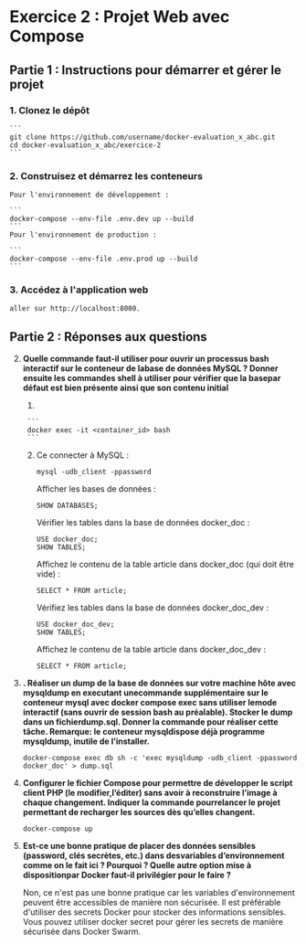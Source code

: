 # Exercice 2 : Projet Web avec Compose

## Partie 1 : Instructions pour démarrer et gérer le projet

### 1. Clonez le dépôt

    ```
    git clone https://github.com/username/docker-evaluation_x_abc.git
    cd docker-evaluation_x_abc/exercice-2
    ```
### 2. Construisez et démarrez les conteneurs

    Pour l'environnement de développement :
    
    ```
    docker-compose --env-file .env.dev up --build
    ```
    Pour l'environnement de production :

    ```
    docker-compose --env-file .env.prod up --build
    ```
    
### 3. Accédez à l'application web

    aller sur http://localhost:8000.

## Partie 2 : Réponses aux questions

2. **Quelle commande faut-il utiliser pour ouvrir un processus bash interactif sur le conteneur de labase de données MySQL ? Donner ensuite les commandes shell à utiliser pour vérifier que la basepar défaut est bien présente ainsi que son contenu initial**

    1. 

        ```
        docker exec -it <container_id> bash
        ```

    2. 
        Ce connecter à MySQL :

        ```
        mysql -udb_client -ppassword
        ```

        Afficher les bases de données :

        ```
        SHOW DATABASES;
        ```
        Vérifier les tables dans la base de données docker_doc :

        ```
        USE docker_doc;
        SHOW TABLES;
        ```
    
        Affichez le contenu de la table article dans docker_doc (qui doit être vide) :

        ```
        SELECT * FROM article;
        ```
    
        Vérifiez les tables dans la base de données docker_doc_dev :

        ``` 
        USE docker_doc_dev;
        SHOW TABLES;
        ```
        Affichez le contenu de la table article dans docker_doc_dev :

        ```
        SELECT * FROM article;
        ```

3. **. Réaliser un dump de la base de données sur votre machine hôte avec mysqldump en executant unecommande supplémentaire sur le conteneur mysql avec docker compose exec sans utiliser lemode interactif (sans ouvrir de session bash au préalable). Stocker le dump dans un fichierdump.sql. Donner la commande pour réaliser cette tâche. Remarque: le conteneur mysqldispose déjà programme mysqldump, inutile de l’installer.**


    ```
    docker-compose exec db sh -c 'exec mysqldump -udb_client -ppassword docker_doc' > dump.sql
    ```

6. **Configurer le fichier Compose pour permettre de développer le script client PHP (le modifier,l’éditer) sans avoir à reconstruire l’image à chaque changement. Indiquer la commande pourrelancer le projet permettant de recharger les sources dès qu’elles changent.**

    ```
    docker-compose up
    ```
    
8. **Est-ce une bonne pratique de placer des données sensibles (password, clés secrètes, etc.) dans desvariables d’environnement comme on le fait ici ? Pourquoi ? Quelle autre option mise à dispositionpar Docker faut-il privilégier pour le faire ?**

    Non, ce n'est pas une bonne pratique car les variables d'environnement peuvent être accessibles de manière non sécurisée. Il est préférable d'utiliser des secrets Docker pour stocker des informations sensibles. Vous pouvez utiliser docker secret pour gérer les secrets de manière sécurisée dans Docker Swarm.
